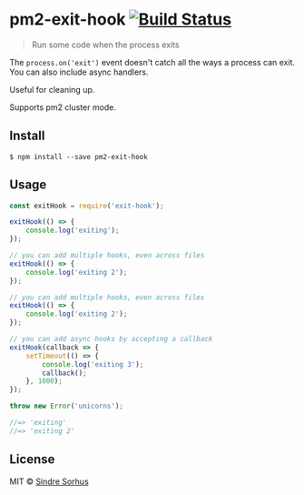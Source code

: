 # pm2-exit-hook [![Build Status](https://api.travis-ci.org/Tapppi/exit-hook.svg?branch=pm2-exit-hook)](https://travis-ci.org/Tapppi/exit-hook)

> Run some code when the process exits

The `process.on('exit')` event doesn't catch all the ways a process can exit. You can also
include async handlers.

Useful for cleaning up.

Supports pm2 cluster mode.


## Install

```
$ npm install --save pm2-exit-hook
```


## Usage

```js
const exitHook = require('exit-hook');

exitHook(() => {
	console.log('exiting');
});

// you can add multiple hooks, even across files
exitHook(() => {
	console.log('exiting 2');
});

// you can add multiple hooks, even across files
exitHook(() => {
	console.log('exiting 2');
});

// you can add async hooks by accepting a callback
exitHook(callback => {
	setTimeout(() => {
		console.log('exiting 3');
		callback();
	}, 1000);
});

throw new Error('unicorns');

//=> 'exiting'
//=> 'exiting 2'
```


## License

MIT © [Sindre Sorhus](http://sindresorhus.com)
